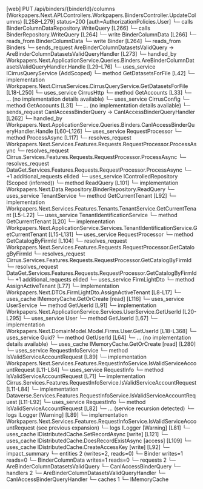 [web] PUT /api/binders/{binderId}/columns  (Workpapers.Next.API.Controllers.Workpapers.BindersController.UpdateColumns)  [L258–L279] status=200 [auth=AuthorizationPolicies.User]
  └─ calls BinderColumnDataRepository.WriteQuery [L266]
  └─ calls BinderRepository.WriteQuery [L264]
  └─ write BinderColumnData [L266]
    └─ reads_from BinderColumnData
  └─ write Binder [L264]
    └─ reads_from Binders
  └─ sends_request AreBinderColumnDatasetsValidQuery -> AreBinderColumnDatasetsValidQueryHandler [L273]
    └─ handled_by Workpapers.Next.ApplicationService.Queries.Binders.AreBinderColumnDatasetsValidQueryHandler.Handle [L29–L76]
      └─ uses_service ICirrusQueryService (AddScoped)
        └─ method GetDatasetsForFile [L42]
          └─ implementation Workpapers.Next.CirrusServices.CirrusQueryService.GetDatasetsForFile [L18-L250]
            └─ uses_service CirrusHttp
              └─ method GetAccounts [L33]
                └─ ... (no implementation details available)
            └─ uses_service CirrusConfig
              └─ method GetAccounts [L31]
                └─ ... (no implementation details available)
  └─ sends_request CanIAccessBinderQuery -> CanIAccessBinderQueryHandler [L262]
    └─ handled_by Workpapers.Next.ApplicationService.Queries.Binders.CanIAccessBinderQueryHandler.Handle [L60–L126]
      └─ uses_service RequestProcessor
        └─ method ProcessAsync [L117]
          └─ resolves_request Workpapers.Next.Services.Features.Requests.RequestProcessor.ProcessAsync
          └─ resolves_request Cirrus.Services.Features.Requests.RequestProcessor.ProcessAsync
          └─ resolves_request DataGet.Services.Features.Requests.RequestProcessor.ProcessAsync
          └─ +1 additional_requests elided
      └─ uses_service IControlledRepository<Binder> (Scoped (inferred))
        └─ method ReadQuery [L101]
          └─ implementation Workpapers.Next.Data.Repository.BinderRepository.ReadQuery
      └─ uses_service TenantService
        └─ method GetCurrentTenant [L92]
          └─ implementation Workpapers.Next.Services.Features.Tenants.TenantService.GetCurrentTenant [L5-L22]
            └─ uses_service TenantIdentificationService
              └─ method GetCurrentTenant [L20]
                └─ implementation Workpapers.Next.ApplicationService.Services.TenantIdentificationService.GetCurrentTenant [L15-L131]
                  └─ uses_service RequestProcessor
                    └─ method GetCatalogByFirmId [L104]
                      └─ resolves_request Workpapers.Next.Services.Features.Requests.RequestProcessor.GetCatalogByFirmId
                      └─ resolves_request Cirrus.Services.Features.Requests.RequestProcessor.GetCatalogByFirmId
                      └─ resolves_request DataGet.Services.Features.Requests.RequestProcessor.GetCatalogByFirmId
                      └─ +1 additional_requests elided
                  └─ uses_service FirmLightDto
                    └─ method AssignActiveTenant [L77]
                      └─ implementation Workpapers.Next.DTOs.FirmLightDto.AssignActiveTenant [L8-L17]
                  └─ uses_cache IMemoryCache.GetOrCreate [read] [L116]
      └─ uses_service UserService
        └─ method GetUserId [L91]
          └─ implementation Workpapers.Next.ApplicationService.Services.UserService.GetUserId [L20-L295]
            └─ uses_service User
              └─ method GetUserId [L67]
                └─ implementation Workpapers.Next.DomainModel.Model.Firms.User.GetUserId [L18-L368]
            └─ uses_service Guid?
              └─ method GetUserId [L64]
                └─ ... (no implementation details available)
            └─ uses_cache IMemoryCache.GetOrCreate [read] [L280]
      └─ uses_service RequestInfoService
        └─ method IsValidServiceAccountRequest [L89]
          └─ implementation Workpapers.Next.Services.Features.RequestInfoService.IsValidServiceAccountRequest [L11-L84]
            └─ uses_service RequestInfo
              └─ method IsValidServiceAccountRequest [L71]
                └─ implementation Cirrus.Services.Features.RequestInfoService.IsValidServiceAccountRequest [L11-L84]
                └─ implementation Dataverse.Services.Features.RequestInfoService.IsValidServiceAccountRequest [L11-L92]
                  └─ uses_service RequestInfo
                    └─ method IsValidServiceAccountRequest [L82]
                      └─ ... (service recursion detected)
                  └─ logs ILogger<IRequestInfoService> [Warning] [L89]
                └─ implementation Workpapers.Next.Services.Features.RequestInfoService.IsValidServiceAccountRequest (see previous expansion)
            └─ logs ILogger<IRequestInfoService> [Warning] [L81]
      └─ uses_cache IDistributedCache.SetRecordAsync [write] [L121]
      └─ uses_cache IDistributedCache.DoesRecordExistAsync [access] [L109]
      └─ uses_cache IDistributedCache.CreateAccessKey [write] [L92]
  └─ impact_summary
    └─ entities 2 (writes=2, reads=0)
      └─ Binder writes=1 reads=0
      └─ BinderColumnData writes=1 reads=0
    └─ requests 2
      └─ AreBinderColumnDatasetsValidQuery
      └─ CanIAccessBinderQuery
    └─ handlers 2
      └─ AreBinderColumnDatasetsValidQueryHandler
      └─ CanIAccessBinderQueryHandler
    └─ caches 1
      └─ IMemoryCache

